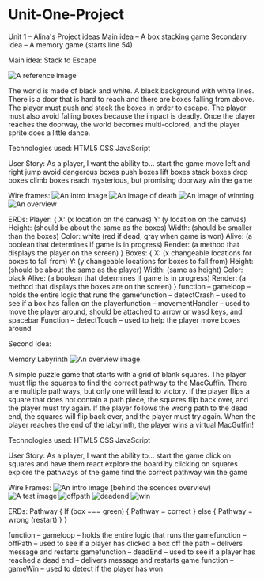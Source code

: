 # Unit-One-Project
Unit 1 – Alina's Project ideas
Main idea – A box stacking game
Secondary idea – A memory game (starts line 54)


Main idea:
Stack to Escape

![A reference image](/stack-game-reference%20image.png)


The world is made of black and white. A black background with white lines. There is a door that is hard to reach and there are boxes falling from above. The player must push and stack the boxes in order to escape. The player must also avoid falling boxes because the impact is deadly. Once the player reaches the doorway, the world becomes multi-colored, and the player sprite does a little dance.

Technologies used:
HTML5
CSS
JavaScript

User Story:
 As a player, I want the ability to...
start the game
move left and right
jump
avoid dangerous boxes
push boxes
lift boxes
stack boxes
drop boxes
climb boxes
reach mysterious, but promising doorway
win the game

Wire frames:
![An intro image](./stack-game-wireframe-intro.png)
![An image of death](./stack-game-wireframe-loss.png)
![An image of winning](./stack-game-wireframe-win.png)
![An overview](./stack-game-wireframe.png)

ERDs:
Player: {
X: (x location on the canvas)
Y: (y location on the canvas)
Height: (should be about the same as the boxes)
Width: (should be smaller than the boxes)
Color: white (red if dead, gray when game is won)
Alive: (a boolean that determines if game is in progress)
Render: (a method that displays the player on the screen)
}
Boxes: {
X: (x changeable locations for boxes to fall from) 
Y: (y changeable locations for boxes to fall from)
Height: (should be about the same as the player)
Width: (same as height)
Color: black
Alive: (a boolean that determines if game is in progress)
Render: (a method that displays the boxes are on the screen)
}
function – gameloop – holds the entire logic that runs the gamefunction – detectCrash – used to see if a box has fallen on the playerfunction – movementHandler – used to move the player around, should be attached to arrow or wasd keys, and spacebar
Function – detectTouch – used to help the player move boxes around

 
Second Idea:

Memory Labyrinth
![An overview image](./memory-labyrinth.png)

A simple puzzle game that starts with a grid of blank squares. The player must flip the squares to find the correct pathway to the MacGuffin. There are multiple pathways, but only one will lead to victory. If the player flips a square that does not contain a path piece, the squares flip back over, and the player must try again. If the player follows the wrong path to the dead end, the squares will flip back over, and the player must try again. When the player reaches the end of the labyrinth, the player wins a virtual MacGuffin!

Technologies used:
HTML5
CSS
JavaScript

User Story:
As a player, I want the ability to...
start the game
click on squares and have them react
explore the board by clicking on squares
explore the pathways of the game
find the correct pathway
win the game

Wire Frames:
![An intro image](./memory-labyrinth-intro.png)
(behind the scences overview)
![A test image](./memory-labyrinth-overview.png)
![offpath](./memory-labyrinth-offPath.png)
![deadend](./memory-labyrinth-deadend.png)
![win](./memory-labyrinth-win.png)


ERDs:
Pathway {
If (box === green) {
Pathway = correct
} else {
Pathway = wrong (restart)
}
}

function – gameloop – holds the entire logic that runs the gamefunction – offPath – used to see if a player has clicked a box off the path – delivers message and restarts gamefunction – deadEnd – used to see if a player has reached a dead end – delivers message and restarts game
function – gameWin – used to detect if the player has won

